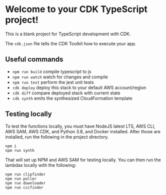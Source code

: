# Welcome to your CDK TypeScript project!

This is a blank project for TypeScript development with CDK.

The `cdk.json` file tells the CDK Toolkit how to execute your app.

## Useful commands

 * `npm run build`   compile typescript to js
 * `npm run watch`   watch for changes and compile
 * `npm run test`    perform the jest unit tests
 * `cdk deploy`      deploy this stack to your default AWS account/region
 * `cdk diff`        compare deployed stack with current state
 * `cdk synth`       emits the synthesized CloudFormation template

## Testing locally
To test the functions locally, you must have NodeJS latest LTS, AWS CLI, AWS SAM, AWS CDK, and Python 3.8, and Docker installed. After those are installed, run the following in the project directory.
```
npm i
npm run synth
```

That will set up NPM and AWS SAM for testing locally. You can then run the lambdas locally with the following:
```
npm run clipfinder
npm run poller
npm run downloader
npm run cccfinder
```
